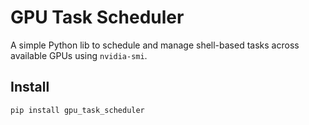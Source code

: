 # GPU Task Scheduler

A simple Python lib to schedule and manage shell-based tasks across available GPUs using `nvidia-smi`.

## Install

```bash
pip install gpu_task_scheduler
